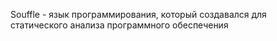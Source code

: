Souffle - язык программирования, который создавался для статического анализа программного обеспечения